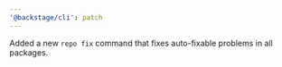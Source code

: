 ```yaml
---
'@backstage/cli': patch
---
```


Added a new `repo fix` command that fixes auto-fixable problems in all packages.
